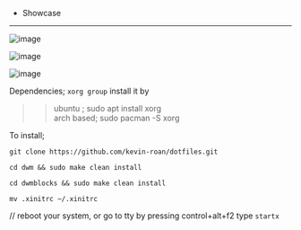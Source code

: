 - Showcase
---
![image](https://github.com/kevin-roan/dotfiles/assets/103060398/d9007dcc-28b0-4b44-92d2-7d168e34e968)

![image](https://github.com/kevin-roan/dotfiles/assets/103060398/5cd91d34-e5ec-413d-ad4a-f3b4a22f03dc)

![image](https://github.com/kevin-roan/dotfiles/assets/103060398/39ae7dac-5265-4379-ba25-cf2cae72ec32)

Dependencies;
`xorg group` 
install it by 
>> ubuntu ; sudo apt install xorg <br>
>>  arch based; sudo pacman -S xorg

To install;

`git clone https://github.com/kevin-roan/dotfiles.git`

`cd dwm && sudo make clean install`

 `cd dwmblocks && sudo make clean install`
 
 `mv .xinitrc ~/.xinitrc`
 
 // reboot your system, or go to tty by pressing control+alt+f2 type `startx`
 
 
 
